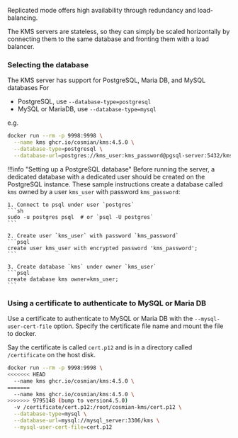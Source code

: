 Replicated mode offers high availability through redundancy and load-balancing.

The KMS servers are stateless, so they can simply be scaled horizontally by connecting them to the same database and fronting them with a load balancer.

### Selecting the database

The KMS server has support for PostgreSQL, Maria DB, and MySQL databases
For

- PostgreSQL, use `--database-type=postgresql`
- MySQL or MariaDB, use `--database-type=mysql`

e.g.

```sh
docker run --rm -p 9998:9998 \
  --name kms ghcr.io/cosmian/kms:4.5.0 \
  --database-type=postgresql \
  --database-url=postgres://kms_user:kms_password@pgsql-server:5432/kms

```

!!!info "Setting up a PostgreSQL database"
    Before running the server, a dedicated database with a dedicated user should be created on the PostgreSQL instance. These sample instructions create a database called `kms` owned by a user `kms_user` with password `kms_password`:

    1. Connect to psql under user `postgres`
    ```sh
    sudo -u postgres psql  # or `psql -U postgres`
    ```

    2. Create user `kms_user` with password `kms_password`
    ```psql
    create user kms_user with encrypted password 'kms_password';
    ```

    3. Create database `kms` under owner `kms_user`
    ```psql
    create database kms owner=kms_user;
    ```

### Using a certificate to authenticate to MySQL or Maria DB

Use a certificate to authenticate to MySQL or Maria DB with the `--mysql-user-cert-file` option. Specify the certificate file name and mount the file to docker.

Say the certificate is called `cert.p12` and is in a directory called `/certificate` on the host disk.

```sh
docker run --rm -p 9998:9998 \
<<<<<<< HEAD
  --name kms ghcr.io/cosmian/kms:4.5.0 \
=======
  --name kms ghcr.io/cosmian/kms:4.5.0 \
>>>>>>> 9795148 (bump to version4.5.0)
  -v /certificate/cert.p12:/root/cosmian-kms/cert.p12 \
  --database-type=mysql \
  --database-url=mysql://mysql_server:3306/kms \
  --mysql-user-cert-file=cert.p12
```
